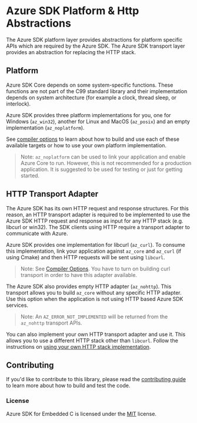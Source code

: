 # Azure SDK Platform & Http Abstractions

The Azure SDK platform layer provides abstractions for platform specific APIs which are required by the Azure SDK.  The Azure SDK transport layer provides an abstraction for replacing the HTTP stack.

## Platform

Azure SDK Core depends on some system-specific functions. These functions are not part of the C99 standard library and their implementation depends on system architecture (for example a clock, thread sleep, or interlock).

Azure SDK provides three platform implementations for you, one for Windows (`az_win32`), another for Linux and MacOS (`az_posix`) and an empty implementation (`az_noplatform`).

See [compiler options][azure_sdk_compiler_options] to learn about how to build and use each of these available targets or how to use your own platform implementation.

>Note: `az_noplatform` can be used to link your application and enable Azure Core to run. However, this is not recommended for a production application. It is suggested to be used for testing or just for getting started.

## HTTP Transport Adapter

The Azure SDK has its own HTTP request and response structures. For this reason, an HTTP transport adapter is required to be implemented to use the Azure SDK HTTP request and response as input for any HTTP stack (e.g. libcurl or win32).  The SDK clients using HTTP require a transport adapter to communicate with Azure.

Azure SDK provides one implementation for libcurl (`az_curl`). To consume this implementation, link your application against `az_core` and `az_curl` (if using Cmake) and then HTTP requests will be sent using `libcurl`.

>Note: See [Compiler Options][azure_sdk_compiler_options]. You have to turn on building curl transport in order to have this adapter available.

The Azure SDK also provides empty HTTP adapter (`az_nohttp`). This transport allows you to build `az_core` without any specific HTTP adapter. Use this option when the application is not using HTTP based Azure SDK services.

>Note: An `AZ_ERROR_NOT_IMPLEMENTED` will be returned from the `az_nohttp` transport APIs.

You can also implement your own HTTP transport adapter and use it. This allows you to use a different HTTP stack other than `libcurl`. Follow the instructions on [using your own HTTP stack implementation](https://github.com/Azure/azure-sdk-for-c/blob/master/README.md#using-your-own-http-stack-implementation).


## Contributing

If you'd like to contribute to this library, please read the [contributing guide][azure_sdk_for_c_contributing] to learn more about how to build and test the code.

### License

Azure SDK for Embedded C is licensed under the [MIT][azure_sdk_for_c_license] license.

<!-- LINKS -->
[azure_sdk_for_c_contributing]: ../../../CONTRIBUTING.md
[azure_sdk_for_c_license]: https://github.com/Azure/azure-sdk-for-c/blob/master/LICENSE
[azure_sdk_compiler_options]: https://github.com/Azure/azure-sdk-for-c/blob/master/README.md#compiler-options

